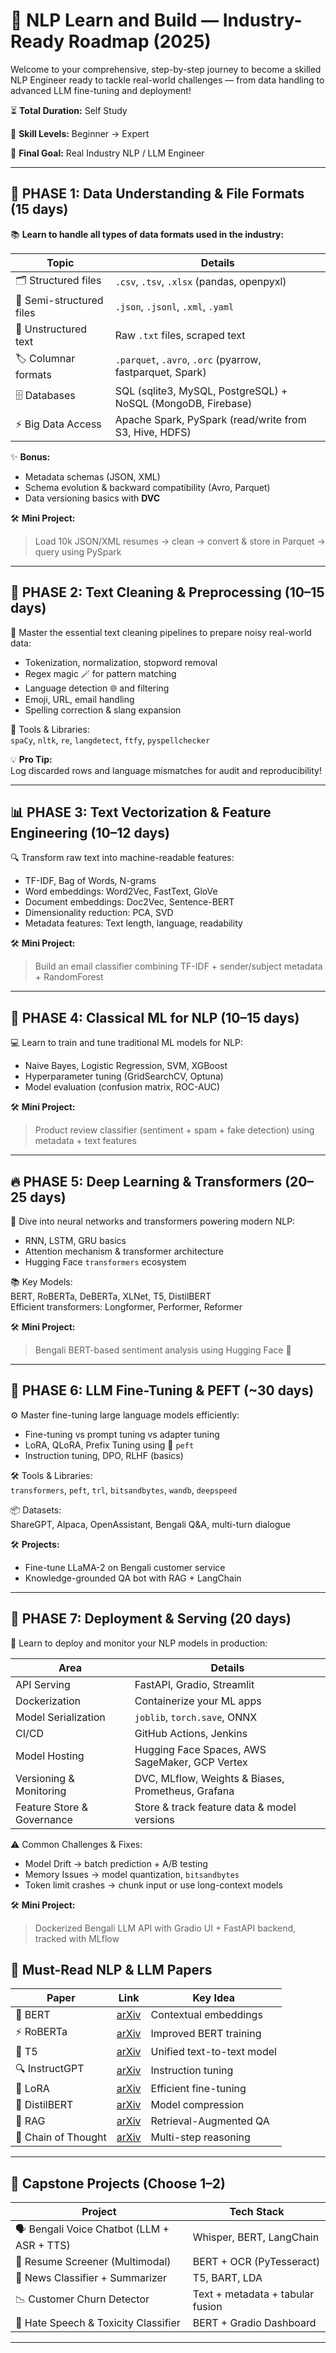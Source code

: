 # 🚀 NLP Learn and Build — **Industry-Ready Roadmap (2025)**

Welcome to your comprehensive, step-by-step journey to become a skilled NLP Engineer ready to tackle real-world challenges — from data handling to advanced LLM fine-tuning and deployment!  

⏳ **Total Duration:** Self Study

🧱 **Skill Levels:** Beginner → Expert  

🎯 **Final Goal:** Real Industry NLP / LLM Engineer  

---

## 🧩 **PHASE 1: Data Understanding & File Formats (15 days)**

📚 **Learn to handle all types of data formats used in the industry:**

| Topic                     | Details                                                              |
|---------------------------|----------------------------------------------------------------------|
| 🗂️ Structured files       | `.csv`, `.tsv`, `.xlsx` (pandas, openpyxl)                         |
| 🔄 Semi-structured files  | `.json`, `.jsonl`, `.xml`, `.yaml`                                  |
| 📜 Unstructured text      | Raw `.txt` files, scraped text                                       |
| 🏷️ Columnar formats       | `.parquet`, `.avro`, `.orc` (pyarrow, fastparquet, Spark)           |
| 🗄️ Databases              | SQL (sqlite3, MySQL, PostgreSQL) + NoSQL (MongoDB, Firebase)        |
| ⚡ Big Data Access         | Apache Spark, PySpark (read/write from S3, Hive, HDFS)              |

✨ **Bonus:**  
- Metadata schemas (JSON, XML)  
- Schema evolution & backward compatibility (Avro, Parquet)  
- Data versioning basics with **DVC**  

🛠️ **Mini Project:**  
> Load 10k JSON/XML resumes → clean → convert & store in Parquet → query using PySpark

---

## 🧹 **PHASE 2: Text Cleaning & Preprocessing (10–15 days)**

🎯 Master the essential text cleaning pipelines to prepare noisy real-world data:

- Tokenization, normalization, stopword removal  
- Regex magic 🪄 for pattern matching  
- Language detection 🌐 and filtering  
- Emoji, URL, email handling  
- Spelling correction & slang expansion  

🔧 Tools & Libraries:  
`spaCy`, `nltk`, `re`, `langdetect`, `ftfy`, `pyspellchecker`  

💡 **Pro Tip:**  
Log discarded rows and language mismatches for audit and reproducibility!

---

## 📊 **PHASE 3: Text Vectorization & Feature Engineering (10–12 days)**

🔍 Transform raw text into machine-readable features:

- TF-IDF, Bag of Words, N-grams  
- Word embeddings: Word2Vec, FastText, GloVe  
- Document embeddings: Doc2Vec, Sentence-BERT  
- Dimensionality reduction: PCA, SVD  
- Metadata features: Text length, language, readability  

🛠️ **Mini Project:**  
> Build an email classifier combining TF-IDF + sender/subject metadata + RandomForest  

---

## 🤖 **PHASE 4: Classical ML for NLP (10–15 days)**

💻 Learn to train and tune traditional ML models for NLP:

- Naive Bayes, Logistic Regression, SVM, XGBoost  
- Hyperparameter tuning (GridSearchCV, Optuna)  
- Model evaluation (confusion matrix, ROC-AUC)  

🛠️ **Mini Project:**  
> Product review classifier (sentiment + spam + fake detection) using metadata + text features  

---

## 🔥 **PHASE 5: Deep Learning & Transformers (20–25 days)**

🧠 Dive into neural networks and transformers powering modern NLP:

- RNN, LSTM, GRU basics  
- Attention mechanism & transformer architecture  
- Hugging Face `transformers` ecosystem  

📚 Key Models:  
BERT, RoBERTa, DeBERTa, XLNet, T5, DistilBERT  
Efficient transformers: Longformer, Performer, Reformer  

🛠️ **Mini Project:**  
> Bengali BERT-based sentiment analysis using Hugging Face 🤗  

---

## 🧬 **PHASE 6: LLM Fine-Tuning & PEFT (~30 days)**

⚙️ Master fine-tuning large language models efficiently:

- Fine-tuning vs prompt tuning vs adapter tuning  
- LoRA, QLoRA, Prefix Tuning using 🤗 `peft`  
- Instruction tuning, DPO, RLHF (basics)  

🛠️ Tools & Libraries:  
`transformers`, `peft`, `trl`, `bitsandbytes`, `wandb`, `deepspeed`  

📦 Datasets:  
ShareGPT, Alpaca, OpenAssistant, Bengali Q&A, multi-turn dialogue  

🛠️ **Projects:**  
- Fine-tune LLaMA-2 on Bengali customer service  
- Knowledge-grounded QA bot with RAG + LangChain  

---

## 🚀 **PHASE 7: Deployment & Serving (20 days)**

📡 Learn to deploy and monitor your NLP models in production:

| Area                      | Details                                         |
|---------------------------|-------------------------------------------------|
| API Serving               | FastAPI, Gradio, Streamlit                       |
| Dockerization             | Containerize your ML apps                        |
| Model Serialization       | `joblib`, `torch.save`, ONNX                     |
| CI/CD                     | GitHub Actions, Jenkins                          |
| Model Hosting             | Hugging Face Spaces, AWS SageMaker, GCP Vertex  |
| Versioning & Monitoring   | DVC, MLflow, Weights & Biases, Prometheus, Grafana |
| Feature Store & Governance| Store & track feature data & model versions     |

⚠️ Common Challenges & Fixes:  
- Model Drift → batch prediction + A/B testing  
- Memory Issues → model quantization, `bitsandbytes`  
- Token limit crashes → chunk input or use long-context models  

🛠️ **Mini Project:**  
> Dockerized Bengali LLM API with Gradio UI + FastAPI backend, tracked with MLflow  


## 📑 **Must-Read NLP & LLM Papers**

| Paper               | Link                                      | Key Idea                    |
|---------------------|-------------------------------------------|-----------------------------|
| 🧠 BERT             | [arXiv](https://arxiv.org/abs/1810.04805) | Contextual embeddings       |
| ⚡ RoBERTa           | [arXiv](https://arxiv.org/abs/1907.11692) | Improved BERT training      |
| 🧠 T5               | [arXiv](https://arxiv.org/abs/1910.10683) | Unified text-to-text model  |
| 🔍 InstructGPT      | [arXiv](https://arxiv.org/abs/2203.02155) | Instruction tuning          |
| 🧪 LoRA             | [arXiv](https://arxiv.org/abs/2106.09685) | Efficient fine-tuning       |
| 🔄 DistilBERT       | [arXiv](https://arxiv.org/abs/1910.01108) | Model compression           |
| 🔎 RAG              | [arXiv](https://arxiv.org/abs/2005.11401) | Retrieval-Augmented QA      |
| 📜 Chain of Thought | [arXiv](https://arxiv.org/abs/2201.11903) | Multi-step reasoning        |

---

## 🧰 **Capstone Projects (Choose 1–2)**

| Project                                 | Tech Stack                        |
|----------------------------------------|----------------------------------|
| 🗣️ Bengali Voice Chatbot (LLM + ASR + TTS) | Whisper, BERT, LangChain          |
| 📄 Resume Screener (Multimodal)         | BERT + OCR (PyTesseract)          |
| 📰 News Classifier + Summarizer          | T5, BART, LDA                    |
| 📉 Customer Churn Detector               | Text + metadata + tabular fusion |
| 🚫 Hate Speech & Toxicity Classifier     | BERT + Gradio Dashboard          |

---
